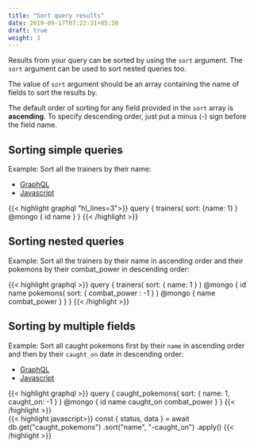 ```yaml
---
title: "Sort query results"
date: 2019-09-17T07:22:31+05:30
draft: true
weight: 3
---
```

Results from your query can be sorted by using the `sort` argument. The `sort` argument can be used to sort nested queries too.

The value of `sort` argument should be an array containing the name of fields to sort the results by.

The default order of sorting for any field provided in the `sort` array is **ascending**. To specify descending order, just put a minus (-) sign before the field name. 

## Sorting simple queries

Example: Sort all the trainers by their name:

<div class="row tabs-wrapper">
  <div class="col s12" style="padding:0">
    <ul class="tabs">
      <li class="tab col s2"><a class="active" href="#sorting-graphql">GraphQL</a></li>
      <li class="tab col s2"><a href="#sorting-js">Javascript</a></li>
    </ul>
  </div>
  <div id="sorting-graphql" class="col s12" style="padding:0">
{{< highlight graphql "hl_lines=3">}}
query {
  trainers(
    sort: {name: 1}
  ) @mongo {
    id
    name
  }
}
{{< /highlight >}}   
  </div>
</div>


## Sorting nested queries

Example: Sort all the trainers by their name in ascending order and their pokemons by their combat_power in descending order:

{{< highlight graphql >}}
query {
  trainers(
    sort: { name: 1 }
  ) @mongo {
    id
    name
    pokemons(
      sort: { combat_power : -1 }
    ) @mongo {
      name
      combat_power
    }
  }
}
{{< /highlight >}}  

## Sorting by multiple fields

Example: Sort all caught pokemons first by their `name` in ascending order and then by their `caught_on` date in descending order:

<div class="row tabs-wrapper">
  <div class="col s12" style="padding:0">
    <ul class="tabs">
      <li class="tab col s2"><a class="active" href="#sorting-multiple-graphql">GraphQL</a></li>
      <li class="tab col s2"><a href="#sorting-multiple-js">Javascript</a></li>
    </ul>
  </div>
  <div id="sorting-multiple-graphql" class="col s12" style="padding:0">
{{< highlight graphql >}}
query {
  caught_pokemons(
    sort: { name: 1, caught_on: -1 }
  ) @mongo {
    id
    name
    caught_on
    combat_power
  }
}
{{< /highlight >}}   
  </div>
  <div id="sorting-multiple-js" class="col s12" style="padding:0">
{{< highlight javascript>}}
const { status, data } = await db.get("caught_pokemons")
  .sort("name", "-caught_on")
  .apply()
{{< /highlight >}}  
  </div>
</div>
